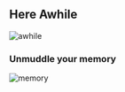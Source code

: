 <!-- title: Here Awhile -->

## Here Awhile

![awhile](http://bit.ly/awhileThis)

### Unmuddle your memory 

![memory](https://bit.ly/memoryThis)
